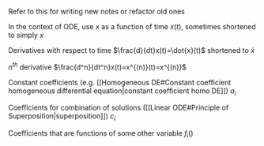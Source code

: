 Refer to this for writing new notes or refactor old ones

In the context of ODE, use x as a function of time
$x(t)$, sometimes shortened to simply $x$

Derivatives with respect to time
$\frac{d}{dt}x(t)=\dot{x}(t)$ shortened to $\dot{x}$

$n^{th}$ derivative
$\frac{d^n}{dt^n}x(t)=x^{(n)}(t)=x^{(n)}$

Constant coefficients (e.g. [[Homogeneous DE#Constant coefficient homogeneous differential equation|constant coefficient homo DE]])
$a_i$ 

Coefficients for combination of solutions ([[Linear ODE#Principle of Superposition|superposition]])
$c_i$

Coefficients that are functions of some other variable
$f_i()$





